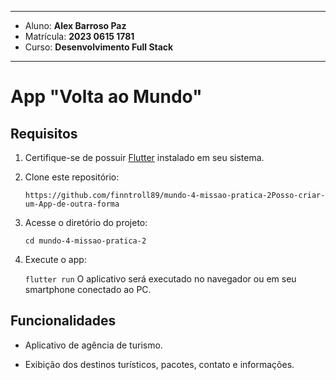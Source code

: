 
---

- Aluno: **Alex Barroso Paz**
- Matrícula: **2023 0615 1781**
- Curso: **Desenvolvimento Full Stack**


---

# App "Volta ao Mundo"

## Requisitos

1. Certifique-se de possuir [Flutter](https://docs.flutter.dev/get-started/install) instalado em seu sistema.

2. Clone este repositório:

   `https://github.com/finntroll89/mundo-4-missao-pratica-2Posso-criar-um-App-de-outra-forma`
3. Acesse o diretório do projeto:

   `cd mundo-4-missao-pratica-2`
4. Execute o app:

   `flutter run`
O aplicativo será executado no navegador ou em seu smartphone conectado ao PC.

## Funcionalidades

- Aplicativo de agência de turismo.

- Exibição dos destinos turísticos, pacotes, contato e informações.
